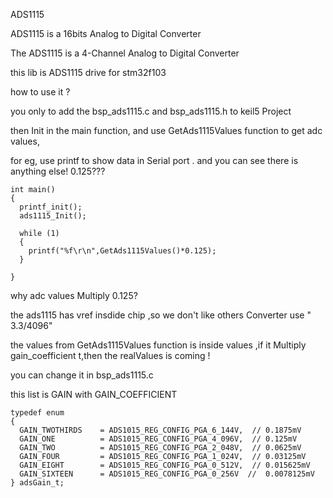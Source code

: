ADS1115

ADS1115 is a 16bits Analog to Digital Converter

The ADS1115 is a 4-Channel Analog to Digital Converter

this lib is ADS1115 drive for stm32f103



how to use it ?

you only to  add the bsp_ads1115.c and  bsp_ads1115.h to  keil5 Project

then Init in the main function, and use GetAds1115Values function to get adc values,

for eg, use printf to show data in Serial port . and you can see there is anything else! 0.125???

    int main()
    { 
      printf_init();	
      ads1115_Init();
      
      while (1)
      {
        printf("%f\r\n",GetAds1115Values()*0.125);
      }
      
    }

why adc values Multiply 0.125?

the ads1115 has vref insdide chip ,so we don't like others Converter use   " 3.3/4096"

the values from GetAds1115Values function is inside values ,if it  Multiply gain_coefficient t,then the realValues is coming !

you can change it in  bsp_ads1115.c 

this list is GAIN with GAIN_COEFFICIENT

    typedef enum
    {
      GAIN_TWOTHIRDS    = ADS1015_REG_CONFIG_PGA_6_144V,  // 0.1875mV
      GAIN_ONE          = ADS1015_REG_CONFIG_PGA_4_096V,  // 0.125mV
      GAIN_TWO          = ADS1015_REG_CONFIG_PGA_2_048V,  // 0.0625mV
      GAIN_FOUR         = ADS1015_REG_CONFIG_PGA_1_024V,  // 0.03125mV
      GAIN_EIGHT        = ADS1015_REG_CONFIG_PGA_0_512V,  // 0.015625mV
      GAIN_SIXTEEN      = ADS1015_REG_CONFIG_PGA_0_256V  //  0.0078125mV
    } adsGain_t;
    






